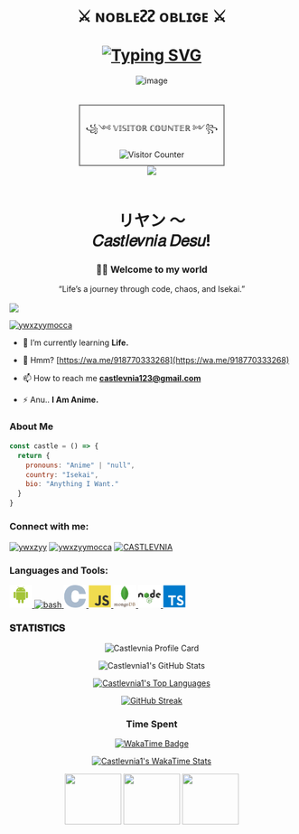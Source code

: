 <h1 align="center"> ⚔︎ ɴᴏʙʟᴇᴤᴤ ᴏʙʟɪɢᴇ ⚔︎  <br><br>
<a href="https://git.io/typing-svg"><img src="https://readme-typing-svg.demolab.com?font=Fira+Code&pause=1000&color=00F7E4&width=435&lines=%F0%9F%8C%99+Welcome.+Stay+as+long+as+needed.;still+walking+my+little+path+%F0%9F%90%BE;slow+days%2C+gentle+thoughts+%F0%9F%8C%A4%EF%B8%8F" alt="Typing SVG" /></a>

 </h1>
<div align="center">
 <img src="https://i.giphy.com/media/v1.Y2lkPTc5MGI3NjExNjRkZHkzNHUwdjJucnVqc2p2aTBoejB3Y2s5dmdldjJ1YmUybXNveCZlcD12MV9pbnRlcm5hbF9naWZfYnlfaWQmY3Q9Zw/eATt3b9TKBfB2l0z4G/giphy-downsized-large.gif" 
     alt="image" 
     style="max-width: 800px; height: auto;">
</div>
<br><br>
<div align="center">
    <div align="center" style="border: 2px gray solid; padding: 10px; display: inline-block;">
        <div style="text-align: center;">
          <p> ꧁༺ 𝕍𝕀𝕊𝕀𝕋𝕆ℝ ℂ𝕆𝕌ℕ𝕋𝔼ℝ ༻꧂</p>
            <img src="https://profile-counter.glitch.me/Castlevnia1/count.svg" alt="Visitor Counter" />
        </div>
    </div>
    <br>
    <img src="https://media.giphy.com/media/VgCDAzcKvsR6OM0uWg/giphy.gif" width="90">
    </div>

<br>
<h1 align="center">リヤン 〜<br>𝐶𝑎𝑠𝑡𝑙𝑒𝑣𝑛𝑖𝑎 𝐷𝑒𝑠𝑢!</h1>
<h3 align="center">🧙‍♂️ Welcome to my world </h3>
<p align="center">“Life’s a journey through code, chaos, and Isekai.”</p>

<img align="center" height="auto" src="https://i.imgur.com/hs9O7aF.jpeg"/>




<p align="left"> <a href="https://twitter.com/CASTLEVNIA" target="blank"><img src="https://img.shields.io/twitter/follow/CASTLEVNIA?logo=twitter&style=for-the-badge" alt="ywxzyymocca" /></a> </p>

- 🌱 I’m currently learning **Life.**

- 📝 Hmm? [https://wa.me/918770333268](https://wa.me/918770333268)

- 📫 How to reach me **castlevnia123@gmail.com**

- ⚡ Anu.. **I Am Anime.**

### About Me
```js
const castle = () => {
  return {
    pronouns: "Anime" | "null",
    country: "Isekai",
    bio: "Anything I Want."
  }
}
```

<h3 align="left">Connect with me:</h3>
<p align="left">
<a href="https://dev.to/Castlevnia" target="blank"><img align="center" src="https://raw.githubusercontent.com/rahuldkjain/github-profile-readme-generator/master/src/images/icons/Social/devto.svg" alt="ywxzyy" height="30" width="40" /></a>
<a href="https://twitter.com/CASTLEVNIA" target="blank"><img align="center" src="https://raw.githubusercontent.com/rahuldkjain/github-profile-readme-generator/master/src/images/icons/Social/twitter.svg" alt="ywxzyymocca" height="30" width="40" /></a>
<a href="https://m.youtube.com/@castlevnia1944" target="blank"><img align="center" src="https://raw.githubusercontent.com/rahuldkjain/github-profile-readme-generator/master/src/images/icons/Social/youtube.svg" alt="CASTLEVNIA" height="30" width="40" /></a>
</p>

<h3 align="left">Languages and Tools:</h3>

<p align="left"> <a href="https://developer.android.com" target="_blank" rel="noreferrer"> <img src="https://raw.githubusercontent.com/devicons/devicon/master/icons/android/android-original-wordmark.svg" alt="android" width="40" height="40"/> </a> <a href="https://www.gnu.org/software/bash/" target="_blank" rel="noreferrer"> <img src="https://www.vectorlogo.zone/logos/gnu_bash/gnu_bash-icon.svg" alt="bash" width="40" height="40"/> </a> <a href="https://www.cprogramming.com/" target="_blank" rel="noreferrer"> <img src="https://raw.githubusercontent.com/devicons/devicon/master/icons/c/c-original.svg" alt="c" width="40" height="40"/> </a> <a href="https://developer.mozilla.org/en-US/docs/Web/JavaScript" target="_blank" rel="noreferrer"> <img src="https://raw.githubusercontent.com/devicons/devicon/master/icons/javascript/javascript-original.svg" alt="javascript" width="40" height="40"/> </a> <a href="https://www.mongodb.com/" target="_blank" rel="noreferrer"> <img src="https://raw.githubusercontent.com/devicons/devicon/master/icons/mongodb/mongodb-original-wordmark.svg" alt="mongodb" width="40" height="40"/> </a> <a href="https://nodejs.org" target="_blank" rel="noreferrer"> <img src="https://raw.githubusercontent.com/devicons/devicon/master/icons/nodejs/nodejs-original-wordmark.svg" alt="nodejs" width="40" height="40"/> </a> <a href="https://www.typescriptlang.org/" target="_blank" rel="noreferrer"> <img src="https://raw.githubusercontent.com/devicons/devicon/master/icons/typescript/typescript-original.svg" alt="typescript" width="40" height="40"/> </a> </p>

### 𝐒𝐓𝐀𝐓𝐈𝐒𝐓𝐈𝐂𝐒 <br>
<div align="center">
  <!-- Card Profile Section -->
  <img 
    src="https://cardivo.vercel.app/api?name=Castlevnia%20~&description=Hi,%20i%27m%20a%20just%20Anime,%20Nice%20to%20meet%20you%20👻&image=https://avatars.githubusercontent.com/u/110631529?s=96&v=4&backgroundColor=%23ecf0f1&github=Castlevnia1&pattern=leaf&colorPattern=%23eaeaea" 
    alt="Castlevnia Profile Card" 
    style="height: auto;"
  />

  <!-- GitHub Stats -->
  ![Castlevnia1's GitHub Stats](https://github-readme-stats.vercel.app/api?username=Castlevnia1&show_icons=true&theme=neon)

  <!-- Top Languages -->
  <a href="https://github.com/Castlevnia1">
    <img 
      src="https://github-readme-stats.vercel.app/api/top-langs/?username=Castlevnia1&langs_count=10&exclude_repo=deep-learning-specialization&theme=neon" 
      alt="Castlevnia1's Top Languages" 
    />
  </a>

  <!-- GitHub Streak Stats -->
  [![GitHub Streak](https://github-readme-streak-stats.herokuapp.com?user=Castlevnia1&theme=neon-duo&locale=en)](https://git.io/streak-stats)

  <!-- Time Spent -->
  <h3>Time Spent</h3>

  <!-- WakaTime Badge -->
  [![WakaTime Badge](https://wakatime.com/badge/user/ef147abe-f36f-460c-87f3-51b50708c5bd.svg)](https://wakatime.com/@ef147abe-f36f-460c-87f3-51b50708c5bd)

  <!-- WakaTime Stats -->
  [![Castlevnia1's WakaTime Stats](https://github-readme-stats.vercel.app/api/wakatime?username=Castlevnia&theme=neon)](https://github.com/anuraghazra/github-readme-stats)
</div>




<div align="center">
    <img src="https://i.giphy.com/media/3ohc0YpD0LR5wRyz1S/giphy.gif" alt="" style="width: 100px; height: 90px;">
    <img src="https://i.giphy.com/media/3ohc0YpD0LR5wRyz1S/giphy.gif" alt="" style="width: 100px; height: 90px;">
    <img src="https://i.giphy.com/media/3ohc0YpD0LR5wRyz1S/giphy.gif" alt="" style="width: 100px; height: 90px;">
</div>










